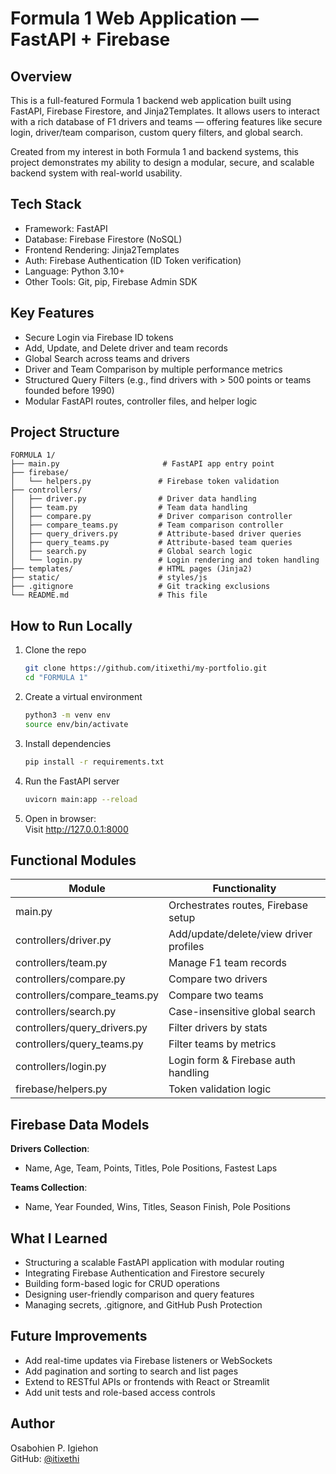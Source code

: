 # Formula 1 Web Application — FastAPI + Firebase

## Overview

This is a full-featured Formula 1 backend web application built using FastAPI, Firebase Firestore, and Jinja2Templates. It allows users to interact with a rich database of F1 drivers and teams — offering features like secure login, driver/team comparison, custom query filters, and global search.

Created from my interest in both Formula 1 and backend systems, this project demonstrates my ability to design a modular, secure, and scalable backend system with real-world usability.

## Tech Stack

- Framework: FastAPI
- Database: Firebase Firestore (NoSQL)
- Frontend Rendering: Jinja2Templates
- Auth: Firebase Authentication (ID Token verification)
- Language: Python 3.10+
- Other Tools: Git, pip, Firebase Admin SDK

## Key Features

- Secure Login via Firebase ID tokens  
- Add, Update, and Delete driver and team records  
- Global Search across teams and drivers  
- Driver and Team Comparison by multiple performance metrics  
- Structured Query Filters (e.g., find drivers with > 500 points or teams founded before 1990)  
- Modular FastAPI routes, controller files, and helper logic  

## Project Structure

```
FORMULA 1/
├── main.py                       # FastAPI app entry point
├── firebase/
│   └── helpers.py               # Firebase token validation
├── controllers/
│   ├── driver.py                # Driver data handling
│   ├── team.py                  # Team data handling
│   ├── compare.py               # Driver comparison controller
│   ├── compare_teams.py         # Team comparison controller
│   ├── query_drivers.py         # Attribute-based driver queries
│   ├── query_teams.py           # Attribute-based team queries
│   ├── search.py                # Global search logic
│   └── login.py                 # Login rendering and token handling
├── templates/                   # HTML pages (Jinja2)
├── static/                      # styles/js
├── .gitignore                   # Git tracking exclusions
└── README.md                    # This file
```

## How to Run Locally

1. Clone the repo
   ```bash
   git clone https://github.com/itixethi/my-portfolio.git
   cd "FORMULA 1"
   ```

2. Create a virtual environment
   ```bash
   python3 -m venv env
   source env/bin/activate
   ```

3. Install dependencies
   ```bash
   pip install -r requirements.txt
   ```

4. Run the FastAPI server
   ```bash
   uvicorn main:app --reload
   ```

5. Open in browser:  
   Visit http://127.0.0.1:8000

## Functional Modules

| Module                     | Functionality |
|----------------------------|---------------|
| main.py                    | Orchestrates routes, Firebase setup |
| controllers/driver.py      | Add/update/delete/view driver profiles |
| controllers/team.py        | Manage F1 team records |
| controllers/compare.py     | Compare two drivers |
| controllers/compare_teams.py | Compare two teams |
| controllers/search.py      | Case-insensitive global search |
| controllers/query_drivers.py | Filter drivers by stats |
| controllers/query_teams.py   | Filter teams by metrics |
| controllers/login.py       | Login form & Firebase auth handling |
| firebase/helpers.py        | Token validation logic |

## Firebase Data Models

**Drivers Collection**:
- Name, Age, Team, Points, Titles, Pole Positions, Fastest Laps

**Teams Collection**:
- Name, Year Founded, Wins, Titles, Season Finish, Pole Positions

## What I Learned

- Structuring a scalable FastAPI application with modular routing
- Integrating Firebase Authentication and Firestore securely
- Building form-based logic for CRUD operations
- Designing user-friendly comparison and query features
- Managing secrets, .gitignore, and GitHub Push Protection

## Future Improvements

- Add real-time updates via Firebase listeners or WebSockets  
- Add pagination and sorting to search and list pages  
- Extend to RESTful APIs or frontends with React or Streamlit  
- Add unit tests and role-based access controls  

## Author

Osabohien P. Igiehon  
GitHub: [@itixethi](https://github.com/itixethi)
